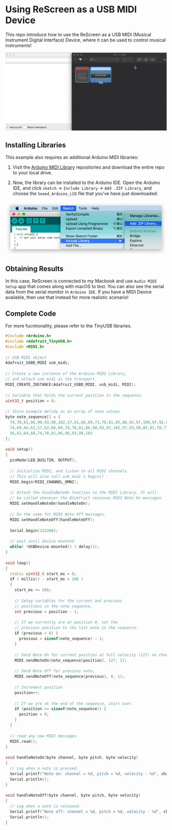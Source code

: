 # Using ReScreen as a USB MIDI Device

This repo introduce how to use the ReScreen as a USB MIDI (Musical Instrument Digital Interface) Device, where it can be used to control musical instruments!

<div align=center><img src="https://raw.githubusercontent.com/ansonhe97/rawimages/master/img/20200110105918.gif"/></div>

## Installing Libraries

This example also requires an additional Arduino MIDI libraries:

1. Visit the [Arduino MIDI Library](https://github.com/FortySevenEffects/arduino_midi_library) repositories and download the entire repo to your local drive.

2. Now, the  library can be installed to the Arduino IDE. Open the Arduino IDE, and click `sketch` -> `Include Library` -> `Add .ZIP Library`, and choose the `Seeed_Arduino_LCD` file that you've have just downloaded.

![InstallLibrary](https://raw.githubusercontent.com/ansonhe97/rawimages/master/img/Xnip2019-11-21_15-50-13.jpg)

## Obtaining Results

In this case, ReScreen is connected to my Macbook and use `Audio MIDI Setup` app that comes along with macOS to test. You can also see the serial data from the serial monitor in `Arduino IDE`. If you have a MIDI Device available, then use that instead for more realistic scenario!

## Complete Code

For more fucntionality, please refer to the TinyUSB libraries.

```cpp
#include <Arduino.h>
#include <Adafruit_TinyUSB.h>
#include <MIDI.h>

// USB MIDI object
Adafruit_USBD_MIDI usb_midi;

// Create a new instance of the Arduino MIDI Library,
// and attach usb_midi as the transport.
MIDI_CREATE_INSTANCE(Adafruit_USBD_MIDI, usb_midi, MIDI);

// Variable that holds the current position in the sequence.
uint32_t position = 0;

// Store example melody as an array of note values
byte note_sequence[] = {
  74,78,81,86,90,93,98,102,57,61,66,69,73,78,81,85,88,92,97,100,97,92,88,85,81,78,
  74,69,66,62,57,62,66,69,74,78,81,86,90,93,97,102,97,93,90,85,81,78,73,68,64,61,
  56,61,64,68,74,78,81,86,90,93,98,102
};

void setup()
{
  pinMode(LED_BUILTIN, OUTPUT);
  
  // Initialize MIDI, and listen to all MIDI channels
  // This will also call usb_midi's begin()
  MIDI.begin(MIDI_CHANNEL_OMNI);

  // Attach the handleNoteOn function to the MIDI Library. It will
  // be called whenever the Bluefruit receives MIDI Note On messages.
  MIDI.setHandleNoteOn(handleNoteOn);

  // Do the same for MIDI Note Off messages.
  MIDI.setHandleNoteOff(handleNoteOff);

  Serial.begin(115200);

  // wait until device mounted
  while( !USBDevice.mounted() ) delay(1);
}

void loop()
{
  static uint32_t start_ms = 0;
  if ( millis() - start_ms > 266 )
  {
    start_ms += 266;
    
    // Setup variables for the current and previous
    // positions in the note sequence.
    int previous = position - 1;
  
    // If we currently are at position 0, set the
    // previous position to the last note in the sequence.
    if (previous < 0) {
      previous = sizeof(note_sequence) - 1;
    }
  
    // Send Note On for current position at full velocity (127) on channel 1.
    MIDI.sendNoteOn(note_sequence[position], 127, 1);
  
    // Send Note Off for previous note.
    MIDI.sendNoteOff(note_sequence[previous], 0, 1);
  
    // Increment position
    position++;
  
    // If we are at the end of the sequence, start over.
    if (position >= sizeof(note_sequence)) {
      position = 0;
    }
  }

  // read any new MIDI messages
  MIDI.read();  
}

void handleNoteOn(byte channel, byte pitch, byte velocity)
{
  // Log when a note is pressed.
  Serial.printf("Note on: channel = %d, pitch = %d, velocity - %d", channel, pitch, velocity);
  Serial.println();
}

void handleNoteOff(byte channel, byte pitch, byte velocity)
{
  // Log when a note is released.
  Serial.printf("Note off: channel = %d, pitch = %d, velocity - %d", channel, pitch, velocity);
  Serial.println();
}
```